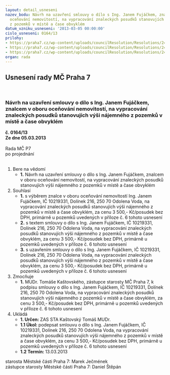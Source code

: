 ```yaml
---
layout: detail_usneseni
nazev_bodu: Návrh na uzavření smlouvy o dílo s Ing. Janem Fujáčkem, znalcem v oboru
  oceňování nemovitostí, na vypracování znaleckých posudků stanovujích výši nájemného
  z pozemků v místě a čase obvyklém
datum_vzniku_usneseni: '2013-03-05 00:00:00'
cislo_usneseni: 0164/13
prilohy:
- https://praha7.cz/wp-content/uploads/councilResolution/Resolutions/24217/13-13-priloha_1.doc
- https://praha7.cz/wp-content/uploads/councilResolution/Resolutions/24217/13-13-priloha_4.pdf
- https://praha7.cz/wp-content/uploads/councilResolution/Resolutions/24217/13-13-priloha_5.doc
organ: rada
---
```

<div id="ucUsn_pList" class="usn">
	<span><h2>Usnesení rady MČ Praha 7 </h2>
<br></span><div class="standBody">
<span><h3>Návrh na uzavření smlouvy o dílo s Ing. Janem Fujáčkem, znalcem v oboru oceňování nemovitostí, na vypracování znaleckých posudků stanovujích výši nájemného z pozemků v místě a čase obvyklém</h3></span><div class="center">
		<strong>č. 0164/13</strong><br>
	</div>
<div class="center">
		<strong>Ze dne 05.03.2013</strong><br><br>
	</div>Rada MČ P7<br> po projednání<br><br><ol>
<li>Bere na vědomí<ul><li>
<strong>1.</strong> Návrh na uzavření smlouvy o dílo s Ing. Janem Fujáčkem, znalcem v oboru oceňování nemovitostí, na vypracování znaleckých posudků stanovujích výši nájemného z pozemků v místě a čase obvyklém</li></ul>
</li>
<li>Souhlasí<ul>
<li>
<strong>1.</strong> s výběrem znalce v oboru oceňování nemovitostí Ing. Janem Fujáčkem,  IČ 10219331, Dolínek 216, 250 70  Odolena Voda, na vypracování znaleckých posudků stanovujích výši nájemného z pozemků v místě a čase obvyklém,  za cenu 3 500,- Kč/posudek bez DPH, primárně u pozemků uvedených v příloze č. 6 tohoto usnesení</li>
<li>
<strong>2.</strong> s textem smlouvy o dílo s Ing. Janem Fujáčkem, IČ 10219331, Dolínek 216, 250 70  Odolena Voda, na vypracování znaleckých posudků stanovujích výši nájemného z pozemků v místě a čase obvyklém, za cenu 3 500,- Kč/posudek bez DPH, primárně u pozemků uvedených v příloze č. 6 tohoto usnesení</li>
<li>
<strong>3.</strong> s uzavřením smlouvy o dílo s Ing. Janem Fujáčkem, IČ 10219331, Dolínek 216, 250 70  Odolena Voda, na vypracování znaleckých posudků stanovujích výši nájemného z pozemků v místě a čase obvyklém, za cenu 3 500,- Kč/posudek bez DPH, primárně u pozemků uvedených v příloze č. 6 tohoto usnesení</li>
</ul>
</li>
<li>Zmocňuje<ul><li>
<strong>1.</strong> MUDr. Tomáše Kaštovského, zástupce starosty MČ Praha 7, k podpisu smlouvy  o dílo s Ing. Janem Fujáčkem, IČ 10219331, Dolínek 216, 250 70  Odolena Voda, na vypracování znaleckých posudků stanovujích výši nájemného z pozemků v místě a čase obvyklém, za cenu 3 500,- Kč/posudek bez DPH, primárně u pozemků uvedených v příloze č. 6 tohoto usnesení</li></ul>
</li>
<li>Ukládá<ul>
<li>
<strong>1. Určen: </strong>ZAS STA Kaštovský Tomáš MUDr.</li>
<li>
<strong>1.1 Úkol: </strong>podepsat smlouvu o dílo s Ing. Janem Fujáčkem, IČ 10219331, Dolínek 216, 250 70  Odolena Voda, na vypracování znaleckých posudků stanovujích výši nájemného z pozemků v místě a čase obvyklém, za cenu 3 500,- Kč/posudek bez DPH, primárně u pozemků uvedených v příloze č. 6 tohoto usnesení</li>
<li>
<strong>1.2 Termín: </strong>13.03.2013</li>
</ul>
</li>
</ol>starosta Městské části Praha 7: Marek Ječmének<br>zástupce starosty Městské části Praha 7: Daniel Štěpán 
</div>
</div>